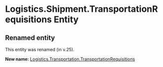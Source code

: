 # Logistics.Shipment.TransportationRequisitions Entity

## Renamed entity

This entity was renamed (in v.25).

**New name:** [Logistics.Transportation.TransportationRequisitions](Logistics.Transportation.TransportationRequisitions.md)
